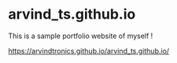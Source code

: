 # arvind_ts.github.io


This is a sample portfolio website of myself !



https://arvindtronics.github.io/arvind_ts.github.io/
